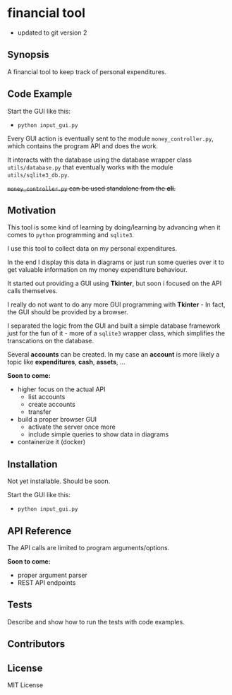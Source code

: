 # financial tool

* updated to git version 2

## Synopsis

A financial tool to keep track of personal expenditures.

## Code Example

Start the GUI like this:
 - `python input_gui.py`

Every GUI action is eventually sent to the module `money_controller.py`, which contains the program API and does the work.

It interacts with the database using the database wrapper class `utils/database.py` that eventually works with the module `utils/sqlite3_db.py`.

~~`money_controller.py` can be used standalone from the **cli**.~~

## Motivation

This tool is some kind of learning by doing/learning by advancing when it comes to `python` programming and `sqlite3`.

I use this tool to collect data on my personal expenditures.

In the end I display this data in diagrams or just run some queries over it to get valuable information on my money expenditure behaviour.

It started out providing a GUI using **Tkinter**, but soon i focused on the API calls themselves.

I really do not want to do any more GUI programming with **Tkinter** - In fact, the GUI should be provided by a browser.

I separated the logic from the GUI and built a simple database framework just for the fun of it - more of a `sqlite3` wrapper class, which simplifies the transcations on the database.

Several **accounts** can be created.
In my case an **account** is more likely a topic like __expenditures__, __cash__, __assets__, ...

**__Soon to come:__**
 - higher focus on the actual API
   + list accounts
   + create accounts
   + transfer
 - build a proper browser GUI
   + activate the server once more
   + include simple queries to show data in diagrams
 - containerize it (docker)

## Installation

Not yet installable. Should be soon.

Start the GUI like this:
 - `python input_gui.py`

## API Reference

The API calls are limited to program arguments/options.

**__Soon to come:__**
 - proper argument parser
 - REST API endpoints

## Tests

Describe and show how to run the tests with code examples.

## Contributors


## License

MIT License
